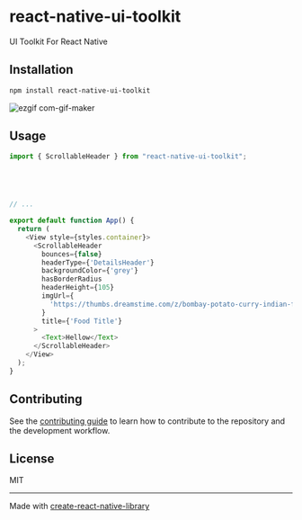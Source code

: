 # react-native-ui-toolkit
UI Toolkit For React Native
## Installation

```sh
npm install react-native-ui-toolkit
```
![ezgif com-gif-maker](https://user-images.githubusercontent.com/45430120/188515577-0f19bc43-8a30-4200-930c-e4eabb312c26.gif)


## Usage

```js
import { ScrollableHeader } from "react-native-ui-toolkit";





// ...

export default function App() {
  return (
    <View style={styles.container}>
      <ScrollableHeader
        bounces={false}
        headerType={'DetailsHeader'}
        backgroundColor={'grey'}
        hasBorderRadius
        headerHeight={105}
        imgUrl={
          'https://thumbs.dreamstime.com/z/bombay-potato-curry-indian-food-29146242.jpg'
        }
        title={'Food Title'}
      >
        <Text>Hellow</Text>
      </ScrollableHeader>
    </View>
  );
}
```

## Contributing

See the [contributing guide](CONTRIBUTING.md) to learn how to contribute to the repository and the development workflow.

## License

MIT

---

Made with [create-react-native-library](https://github.com/callstack/react-native-builder-bob)
